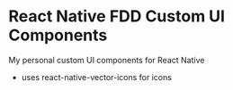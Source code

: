 # React Native FDD Custom UI Components

My personal custom UI components for React Native
- uses react-native-vector-icons for icons
